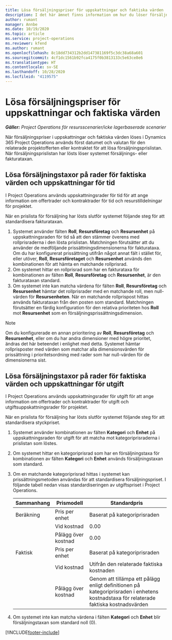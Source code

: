 ```yaml
---
title: Lösa försäljningspriser för uppskattningar och faktiska värden
description: I det här ämnet finns information om hur du löser försäljningstaxor för uppskattningar och faktiska värden.
author: rumant
manager: Annbe
ms.date: 10/19/2020
ms.topic: article
ms.service: project-operations
ms.reviewer: kfend
ms.author: rumant
ms.openlocfilehash: 8c18dd734312b2dd147381169f5c3dc38a68a601
ms.sourcegitcommit: 4cf1dc1561b92fca4175f0b3813133c5e63ce8e6
ms.translationtype: HT
ms.contentlocale: sv-SE
ms.lasthandoff: 10/28/2020
ms.locfileid: "4119575"
---
```

# <a name="resolve-sales-prices-for-estimates-and-actuals"></a>Lösa försäljningspriser för uppskattningar och faktiska värden

_**Gäller:** Project Operations för resursscenarier/icke lagerbaserade scenarier_

När försäljningspriser i uppskattningar och faktiska värden löses i Dynamics 365 Project Operations används först datumet och valutan för den relaterade projektofferten eller kontraktet för att lösa försäljningsprislistan. När försäljningsprislistan har lösts löser systemet försäljnings- eller fakturataxan.

## <a name="resolve-sales-rates-on-actual-and-estimate-lines-for-time"></a>Lösa försäljningstaxor på rader för faktiska värden och uppskattningar för tid

I Project Operations används uppskattningsrader för tid för att ange information om offertrader och kontraktrader för tid och resurstilldelningar för projektet.

När en prislista för försäljning har lösts slutför systemet följande steg för att standardisera fakturataxan.

1. Systemet använder fälten **Roll**, **Resursföretag** och **Resursenhet** på uppskattningsraden för tid så att den stämmer överens med rollprisraderna i den lösta prislistan. Matchningen förutsätter att du använder de medföljande prissättningsdimensionerna för fakturataxa. Om du har konfigurerat prissättning utifrån något annat fält i stället för, eller utöver, **Roll**, **Resursföretaget** och **Resursenhet** används den kombinationen för att hämta en matchande rollprisrad.
2. Om systemet hittar en rollprisrad som har en fakturataxa för kombinationen av fälten **Roll**, **Resursföretag** och **Resursenhet**, är den fakturataxan standard.
3. Om systemet inte kan matcha värdena för fälten **Roll**, **Resursföretag** och **Resursenhet** hämtar det rollprisrader med en matchande roll, men null-värden för **Resursenheten**. När en matchande rollprispost hittas används fakturataxan från den posten som standard. Matchningen förutsätter en färdig konfiguration för den relativa prioriteten hos **Roll** mot **Resursenhet** som en försäljningsprissättningsdimension.

> [!NOTE]
> Om du konfigurerade en annan prioritering av **Roll**, **Resursföretag** och **Resursenhet**, eller om du har andra dimensioner med högre prioritet, ändras det här beteendet i enlighet med detta. Systemet hämtar rollprisposter med värden som matchar alla dimensionsvärden för prissättning i prioritetsordning med rader som har null-värden för de dimensionerna sist.

## <a name="resolve-sales-rates-on-actual-and-estimate-lines-for-expense"></a>Lösa försäljningstaxor på rader för faktiska värden och uppskattningar för utgift

I Project Operations används uppskattningsrader för utgift för att ange information om offertrader och kontraktrader för utgift och utgiftsuppskattningsrader för projektet.

När en prislista för försäljning har lösts slutför systemet följande steg för att standardisera styckpriset.

1. Systemet använder kombinationen av fälten **Kategori** och **Enhet** på uppskattningsraden för utgift för att matcha mot kategoriprisraderna i prislistan som löstes.
2. Om systemet hittar en kategoriprisrad som har en försäljningstaxa för kombinationen av fälten **Kategori** och **Enhet** används försäljningstaxan som standard.
3. Om en matchande kategoriprisrad hittas i systemet kan prissättningsmetoden användas för att standardisera försäljningspriset. I följande tabell nedan visas standardiseringen av utgiftspriset i Project Operations.

    | Sammanhang | Prismodell | Standardpris |
    | --- | --- | --- |
    | Beräkning | Pris per enhet | Baserat på kategoriprisraden |
    | &nbsp; | Vid kostnad | 0.00 |
    | &nbsp; | Pålägg över kostnad | 0.00 |
    | Faktisk | Pris per enhet | Baserat på kategoriprisraden |
    | &nbsp; | Vid kostnad | Utifrån den relaterade faktiska kostnaden |
    | &nbsp; | Pålägg över kostnad | Genom att tillämpa ett pålägg enligt definitionen på kategoriprisraden i enhetens kostnadstaxa för relaterade faktiska kostnadsvärden |

4. Om systemet inte kan matcha värdena i fälten **Kategori** och **Enhet** blir försäljningstaxan som standard noll (0).


[!INCLUDE[footer-include](../includes/footer-banner.md)]